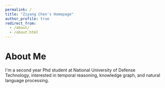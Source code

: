 ```yaml
---
permalink: /
title: "Ziyang Chen's Homepage"
author_profile: true
redirect_from: 
  - /about/
  - /about.html
---
```


# About Me

I'm a second year Phd student at National University of Defense Technology, interested in temporal reasoning, knowledge graph, and natural language processing.
